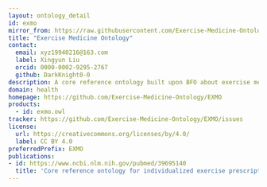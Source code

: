 ```yaml
---
layout: ontology_detail
id: exmo
mirror_from: https://raw.githubusercontent.com/Exercise-Medicine-Ontology/EXMO/master/exmo.owl
title: "Exercise Medicine Ontology"
contact:
  email: xyz19940216@163.com
  label: Xingyun Liu
  orcid: 0000-0002-9295-2767
  github: DarkKnight0-0
description: A core reference ontology built upon BFO about exercise medicine and it contains the related terms for healthy people, people with chronic conditions and people living with diability to exercise.
domain: health
homepage: https://github.com/Exercise-Medicine-Ontology/EXMO
products:
  - id: exmo.owl
tracker: https://github.com/Exercise-Medicine-Ontology/EXMO/issues
license:
  url: https://creativecommons.org/licenses/by/4.0/
  label: CC BY 4.0
preferredPrefix: EXMO
publications:
- id: https://www.ncbi.nlm.nih.gov/pubmed/39695140
  title: 'Core reference ontology for individualized exercise prescription'
---
```



